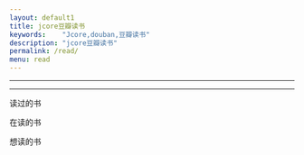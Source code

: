 ```yaml
---
layout: default1
title: jcore豆瓣读书
keywords:	 "Jcore,douban,豆瓣读书"
description: "jcore豆瓣读书"
permalink: /read/
menu: read
---
```


<hr/>

<article>
	<div id="archives">
		<div id="douban">
			<!--
			数据源来自我的豆瓣读书...
			<div id="bookreading" class="douban-list"></div>
			<div id="bookread" class="douban-list"></div>
			<div id="bookwish" class="douban-list"></div>
			-->
		</div>
	</div>
<hr/>	


<div class="douban-books">
  
  <!-- 读过的 -->
  <div class="db-status-read">
    <div class="loading"></div>
    <div class="db-status-title">读过的书</div>
    <ul id="db-read-books" class="db-books">
      <script id="read-template" type="text/x-handlebars-template">
        {{#each this}}
          <li>
            <a href="{{book.alt}}" target="_blank">
              <img src="{{book.images.medium}}" />
              <h3>
                <span>{{book.title}}</span>
              </h3>
            </a>
          </li>
        {{/each}}
      </script>
    </ul>
  </div>
  
  <!-- 正在读 -->
  <div class="db-status-reading">
    <div class="loading"></div>
    <div class="db-status-title">在读的书</div>
    <ul id="db-reading-books" class="db-books">
      <script id="reading-template" type="text/x-handlebars-template">
        {{#each this}}
          <li>
            <a href="{{book.alt}}" target="_blank">
              <img src="{{book.images.medium}}" />
              <h3>
                <span>{{book.title}}</span>
              </h3>
            </a>
          </li>
        {{/each}}
      </script>
    </ul>
  </div>
  
  <!-- 想读的 -->
  <div class="db-status-wish">
    <div class="loading"></div>
    <div class="db-status-title">想读的书</div>
    <ul id="db-wish-books" class="db-books">
      <script id="wish-template" type="text/x-handlebars-template">
        {{#each this}}
          <li>
            <a href="{{book.alt}}" target="_blank">
              <img src="{{book.images.medium}}" />
              <h3>
                <span>{{book.title}}</span>
              </h3>
            </a>
          </li>
        {{/each}}
      </script>
    </ul>
  </div>
  
</div>

	
</article>
<script type="text/javascript">
(function() {
  var DoubanBooks = {
    init: function(opt) {
      var apikey = opt.apikey ? '&apikey=' + opt.apikey : '';
      this.url = 'https://api.douban.com/v2/book/user/' + opt.username + '/collections?count=100' + apikey + '&callback=?';
      this.fetch();      
    },
    template: function(type, obj) {
      var tmpl = $('#' + type + '-template').html(),
          ctnr = $('#db-' + type + '-books');
      // 编译模版
      var _tmpl = Handlebars.compile(tmpl);
      
      $(".loading").hide();
      ctnr.append(_tmpl(obj));
    },
    fetch: function() {
      var self = this;
      // 获取 JSON 数据
      $.getJSON(this.url, function(data) {
        data = data.collections;
        $.map(data, function(book) {
          switch(book.status) {
            case "wish":
              self.wishBooks = [book];
              self.template('wish', self.wishBooks);
              break;
            case "reading":
              self.readingBooks = [book];
              self.template('reading', self.readingBooks);
              break;
            case "read":
              self.readBooks = [book];
              self.template('read', self.readBooks);
              break;
          };
        });
      });   
    }
  };
  DoubanBooks.init({
    username: '70894126', // 豆瓣用户名
    apikey: '0c6613784f53b1f425323a68edfb15dc'
  });
})();
</script>
<script src="http://cdnjs.cloudflare.com/ajax/libs/handlebars.js/1.0.0-rc.4/handlebars.min.js"></script>


